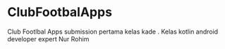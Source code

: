 # ClubFootbalApps
Club Footlbal Apps submission pertama kelas kade .
Kelas kotlin android developer expert
Nur Rohim
